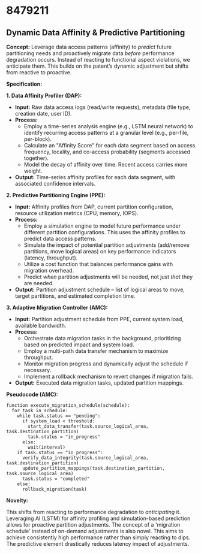 # 8479211

## Dynamic Data Affinity & Predictive Partitioning

**Concept:** Leverage data access patterns (affinity) to *predict* future partitioning needs and proactively migrate data *before* performance degradation occurs. Instead of reacting to functional aspect violations, we anticipate them. This builds on the patent’s dynamic adjustment but shifts from reactive to proactive.

**Specification:**

**1. Data Affinity Profiler (DAP):**

*   **Input:** Raw data access logs (read/write requests), metadata (file type, creation date, user ID).
*   **Process:**
    *   Employ a time-series analysis engine (e.g., LSTM neural network) to identify recurring access patterns at a granular level (e.g., per-file, per-block).
    *   Calculate an "Affinity Score" for each data segment based on access frequency, locality, and co-access probability (segments accessed together).
    *   Model the decay of affinity over time. Recent access carries more weight.
*   **Output:**  Time-series affinity profiles for each data segment, with associated confidence intervals.

**2. Predictive Partitioning Engine (PPE):**

*   **Input:**  Affinity profiles from DAP, current partition configuration, resource utilization metrics (CPU, memory, IOPS).
*   **Process:**
    *   Employ a simulation engine to model future performance under different partition configurations. This uses the affinity profiles to predict data access patterns.
    *   Simulate the impact of potential partition adjustments (add/remove partitions, move logical areas) on key performance indicators (latency, throughput).
    *   Utilize a cost function that balances performance gains with migration overhead.
    *   Predict *when* partition adjustments will be needed, not just *that* they are needed.
*   **Output:**  Partition adjustment schedule – list of logical areas to move, target partitions, and estimated completion time.

**3. Adaptive Migration Controller (AMC):**

*   **Input:** Partition adjustment schedule from PPE, current system load, available bandwidth.
*   **Process:**
    *   Orchestrate data migration tasks in the background, prioritizing based on predicted impact and system load.
    *   Employ a multi-path data transfer mechanism to maximize throughput.
    *   Monitor migration progress and dynamically adjust the schedule if necessary.
    *   Implement a rollback mechanism to revert changes if migration fails.
*   **Output:** Executed data migration tasks, updated partition mappings.

**Pseudocode (AMC):**

```
function execute_migration_schedule(schedule):
  for task in schedule:
    while task.status == "pending":
      if system_load < threshold:
        start_data_transfer(task.source_logical_area, task.destination_partition)
        task.status = "in_progress"
      else:
        wait(interval)
    if task.status == "in_progress":
      verify_data_integrity(task.source_logical_area, task.destination_partition)
      update_partition_mappings(task.destination_partition, task.source_logical_area)
      task.status = "completed"
    else:
      rollback_migration(task)
```

**Novelty:**

This shifts from reacting to performance degradation to *anticipating* it. Leveraging AI (LSTM) for affinity profiling and simulation-based prediction allows for proactive partition adjustments. The concept of a 'migration schedule' instead of on-demand adjustments is also novel. This aims to achieve consistently high performance rather than simply reacting to dips.  The predictive element drastically reduces latency impact of adjustments.